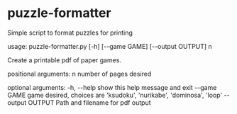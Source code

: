 # puzzle-formatter
Simple script to format puzzles for printing

usage: puzzle-formatter.py [-h] [--game GAME] [--output OUTPUT] n

Create a printable pdf of paper games.

positional arguments:
  n                number of pages desired

optional arguments:
  -h, --help       show this help message and exit
  --game GAME      game desired, choices are 'ksudoku', 'nurikabe',
                   'dominosa', 'loop'
  --output OUTPUT  Path and filename for pdf output
  
  
